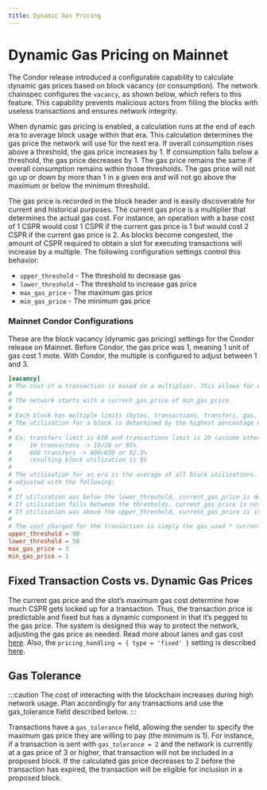 ```yaml
---
title: Dynamic Gas Pricing
---
```


# Dynamic Gas Pricing on Mainnet

The Condor release introduced a configurable capability to calculate dynamic gas prices based on block vacancy (or consumption). The network chainspec configures the `vacancy`, as shown below, which refers to this feature. This capability prevents malicious actors from filling the blocks with useless transactions and ensures network integrity.

When dynamic gas pricing is enabled, a calculation runs at the end of each era to average block usage within that era. This calculation determines the gas price the network will use for the next era. If overall consumption rises above a threshold, the gas price increases by 1. If consumption falls below a threshold, the gas price decreases by 1. The gas price remains the same if overall consumption remains within those thresholds. The gas price will not go up or down by more than 1 in a given era and will not go above the maximum or below the minimum threshold.

The gas price is recorded in the block header and is easily discoverable for current and historical purposes. The current gas price is a multiplier that determines the actual gas cost. For instance, an operation with a base cost of 1 CSPR would cost 1 CSPR if the current gas price is 1 but would cost 2 CSPR if the current gas price is 2. As blocks become congested, the amount of CSPR required to obtain a slot for executing transactions will increase by a multiple. The following configuration settings control this behavior:

- `upper_threshold` - The threshold to decrease gas 
- `lower_threshold` - The threshold to increase gas price
- `max_gas_price` - The maximum gas price
- `min_gas_price` - The minimum gas price


### Mainnet Condor Configurations

These are the block vacancy (dynamic gas pricing) settings for the Condor release on Mainnet. Before Condor, the gas price was 1, meaning 1 unit of gas cost 1 mote. With Condor, the multiple is configured to adjust between 1 and 3.

<!--TODO check and update these settings after the launch or link to the chainspec file directly.-->

```toml
[vacancy]
# The cost of a transaction is based on a multiplier. This allows for economic disincentives for misuse of the network.
#
# The network starts with a current_gas_price of min_gas_price.
#
# Each block has multiple limits (bytes, transactions, transfers, gas, etc.)
# The utilization for a block is determined by the highest percentage utilization of each these limits.
#
# Ex: transfers limit is 650 and transactions limit is 20 (assume other limits are not a factor here)
#     19 transactons -> 19/20 or 95%
#     600 transfers -> 600/650 or 92.3%
#     resulting block utilization is 95
#
# The utilization for an era is the average of all block utilizations. At the switch block, the dynamic gas_price is
# adjusted with the following:
#
# If utilization was below the lower_threshold, current_gas_price is decremented by one if higher than min_gas_price.
# If utilization falls between the thresholds, current_gas_price is not changed.
# If utilization was above the upper_threshold, current_gas_price is incremented by one if lower than max_gas_price.
#
# The cost charged for the transaction is simply the gas_used * current_gas_price.
upper_threshold = 90
lower_threshold = 50
max_gas_price = 3
min_gas_price = 1
```

## Fixed Transaction Costs vs. Dynamic Gas Prices

The current gas price and the slot’s maximum gas cost determine how much CSPR gets locked up for a transaction. Thus, the transaction price is predictable and fixed but has a dynamic component in that it’s pegged to the gas price. The system is designed this way to protect the network, adjusting the gas price as needed. Read more about lanes and gas cost [here](./runtime.md#lanes-and-gas-costs-lanes). Also, the `pricing_handling = { type = 'fixed' }` setting is described [here](./fee-elimination.md).

## Gas Tolerance

:::caution
The cost of interacting with the blockchain increases during high network usage. Plan accordingly for any transactions and use the gas_tolerance field described below.
:::

Transactions have a `gas_tolerance` field, allowing the sender to specify the maximum gas price they are willing to pay (the minimum is 1). For instance, if a transaction is sent with `gas_tolerance = 2` and the network is currently at a gas price of 3 or higher, that transaction will not be included in a proposed block. If the calculated gas price decreases to 2 before the transaction has expired, the transaction will be eligible for inclusion in a proposed block.